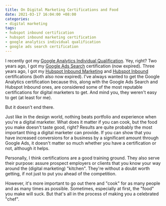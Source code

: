 ```yaml
---
title: On Digital Marketing Certifications and Food
date: 2021-03-17 16:04:00 +08:00
categories:
- digital marketing
tags:
- hubspot inbound certification
- hubspot inbound marketing certification
- google analytics individual qualification
- google ads search certification
---
```


I recently got my [Google Analytics Individual Qualification](https://skillshop.exceedlms.com/profiles/1bcf17c427c3458babc92ab005662efc). Yey, right? Two years ago, I got my [Google Ads Search](https://skillshop.exceedlms.com/profiles/1bcf17c427c3458babc92ab005662efc) certification (now expired). Three years ago, I got my [Hubspot Inbound Marketing](https://hubspot-academy.s3.amazonaws.com/prod/tracks/user-certificates/23-3196316-1541762800608.png) and [Hubspot Inbound](https://hubspot-academy.s3.amazonaws.com/prod/tracks/user-certificates/24-3196316-1541064795132.png) certifications (both also now expired). I've always wanted to get the Google Analytics certification because this, along with the Google Ads Search and Hubspot Inbound ones, are considered some of the most reputable certifications for digital marketers to get. And mind you, they weren't easy to get (at least for me).

But it doesn't end there.

Just like in the design world, nothing beats portfolio and experience when you're a digital marketer. What does it matter if you can cook, but the food you make doesn't taste good, right? Results are quite probably the most important thing a digital marketer can provide. If you can show that you have increased conversions for a business by a significant amount through Google Ads, it doesn't matter so much whether you have a certification or not, although it helps.

Personally, I think certifications are a good training ground. They also serve their purpose: assure prospect employers or clients that you know your way around the (digital marketing) "kitchen". They're without a doubt worth getting, if not just to put you ahead of the competition.

However, it's more important to go out there and "cook" for as many people and as many times as possible. Sometimes, especially at first, the "food" you make will suck. But that's all in the process of making you a celebrated "chef".